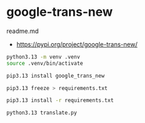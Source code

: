 # google-trans-new

readme.md

*   https://pypi.org/project/google-trans-new/


```bash
python3.13 -m venv .venv
source .venv/bin/activate

pip3.13 install google_trans_new

pip3.13 freeze > requirements.txt
```

```bash
pip3.13 install -r requirements.txt

python3.13 translate.py
```

